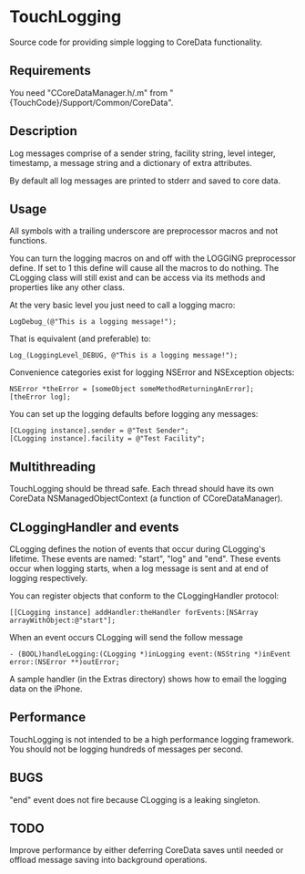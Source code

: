 # TouchLogging

Source code for providing simple logging to CoreData functionality.

## Requirements

You need "CCoreDataManager.h/.m" from "{TouchCode}/Support/Common/CoreData".

## Description

Log messages comprise of a sender string, facility string, level integer, timestamp, a message string and a dictionary of extra attributes.

By default all log messages are printed to stderr and saved to core data.

## Usage

All symbols with a trailing underscore are preprocessor macros and not functions.

You can turn the logging macros on and off with the LOGGING preprocessor define. If set to 1 this define will cause all the macros to do nothing. The CLogging class will still exist and can be access via its methods and properties like any other class.

At the very basic level you just need to call a logging macro:

    LogDebug_(@"This is a logging message!");

That is equivalent (and preferable) to:

	Log_(LoggingLevel_DEBUG, @"This is a logging message!");

Convenience categories exist for logging NSError and NSException objects:

	NSError *theError = [someObject someMethodReturningAnError];
	[theError log];

You can set up the logging defaults before logging any messages:

	[CLogging instance].sender = @"Test Sender";
	[CLogging instance].facility = @"Test Facility";

## Multithreading

TouchLogging should be thread safe. Each thread should have its own CoreData NSManagedObjectContext (a function of CCoreDataManager).

## CLoggingHandler and events

CLogging defines the notion of events that occur during CLogging's lifetime. These events are named: "start", "log" and "end". These events occur when logging starts, when a log message is sent and at end of logging respectively.

You can register objects that conform to the CLoggingHandler protocol:

    [[CLogging instance] addHandler:theHandler forEvents:[NSArray arrayWithObject:@"start"];

When an event occurs CLogging will send the follow message

    - (BOOL)handleLogging:(CLogging *)inLogging event:(NSString *)inEvent error:(NSError **)outError;

A sample handler (in the Extras directory) shows how to email the logging data on the iPhone.

## Performance

TouchLogging is not intended to be a high performance logging framework. You should not be logging hundreds of messages per second.

## BUGS

"end" event does not fire because CLogging is a leaking singleton.

## TODO

Improve performance by either deferring CoreData saves until needed or offload message saving into background operations.
